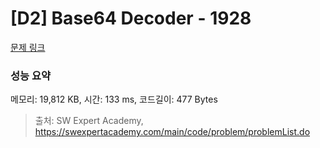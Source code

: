 # [D2] Base64 Decoder - 1928 

[문제 링크](https://swexpertacademy.com/main/code/problem/problemDetail.do?contestProbId=AV5PR4DKAG0DFAUq) 

### 성능 요약

메모리: 19,812 KB, 시간: 133 ms, 코드길이: 477 Bytes



> 출처: SW Expert Academy, https://swexpertacademy.com/main/code/problem/problemList.do